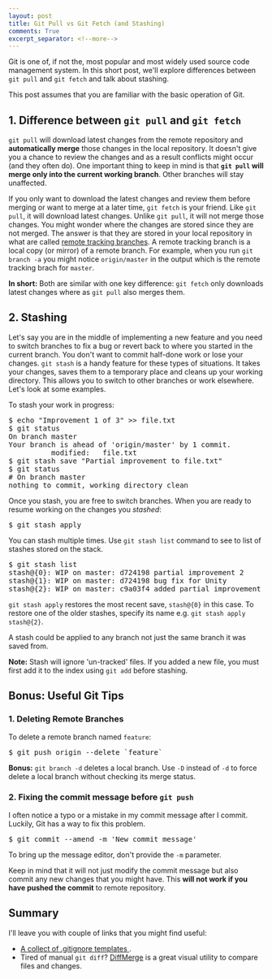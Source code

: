 ```yaml
---
layout: post
title: Git Pull vs Git Fetch (and Stashing)
comments: True
excerpt_separator: <!--more-->
---
```


Git is one of, if not the, most popular and most widely used source code management system. In this short post, we'll explore differences between `git pull` and `git fetch` and talk about stashing.

This post assumes that you are familiar with the basic operation of Git.

<!--more-->

## 1. Difference between `git pull` and `git fetch`

`git pull` will download latest changes from the remote repository and **automatically merge** those changes in the local repository. It doesn't give you a chance to review the changes and as a result conflicts might occur (and they often do). One important thing to keep in mind is that **`git pull` will merge only into the current working branch**. Other branches will stay unaffected.

If you only want to download the latest changes and review them before merging or want to merge at a later time, `git fetch` is your friend. Like `git pull`, it will download latest changes. Unlike `git pull`, it will not merge those changes. You might wonder where the changes are stored since they are not merged. The answer is that they are stored in your local repository in what are called [remote tracking branches](https://git-scm.com/book/en/v2/Git-Branching-Remote-Branches). A remote tracking branch is a local copy (or mirror) of a remote branch. For example, when you run `git branch -a` you might notice `origin/master` in the output which is the remote tracking brach for `master`.

**In short:** Both are similar with one key difference: `git fetch` only downloads latest changes where as `git pull` also merges them.

## 2. Stashing

Let's say you are in the middle of implementing a new feature and you need to switch branches to fix a bug or revert back to where you started in the current branch. You don't want to commit half-done work or lose your changes. `git stash` is a handy feature for these types of situations. It takes your changes, saves them to a temporary place and cleans up your working directory. This allows you to switch to other branches or work elsewhere. Let's look at some examples.

To stash your work in progress:
<pre class="prettyprint lang-sh">
$ echo "Improvement 1 of 3" >> file.txt
$ git status
On branch master
Your branch is ahead of 'origin/master' by 1 commit.
          modified:   file.txt
$ git stash save "Partial improvement to file.txt"   
$ git status
# On branch master
nothing to commit, working directory clean              
</pre>

Once you stash, you are free to switch branches. When you are ready to resume working on the changes you *stashed*:
<pre class="prettyprint lang-sh">
$ git stash apply             
</pre>

You can stash multiple times. Use `git stash list` command to see to list of stashes stored on the stack.

<pre class="prettyprint lang-sh">
$ git stash list
stash@{0}: WIP on master: d724198 partial improvement 2
stash@{1}: WIP on master: d724198 bug fix for Unity
stash@{2}: WIP on master: c9a03f4 added partial improvement 1
</pre>

`git stash apply` restores the most recent save, `stash@{0}` in this case. To restore one of the older stashes, specify its name e.g. `git stash apply stash@{2}`.

A stash could be applied to any branch not just the same branch it was saved from.

**Note:** Stash will ignore 'un-tracked' files. If you added a new file, you must first add it to the index using `git add` before stashing.

## Bonus: Useful Git Tips

### 1. Deleting Remote Branches

To delete a remote branch named `feature`:
<pre class="prettyprint lang-sh">
$ git push origin --delete `feature`
</pre>

**Bonus:** `git branch -d` deletes a local branch. Use `-D` instead of `-d` to force delete a local branch without checking its merge status.

### 2. Fixing the commit message before `git push`

I often notice a typo or a mistake in my commit message after I commit. Luckily, Git has a way to fix this problem.

<pre class="prettyprint lang-sh">
$ git commit --amend -m 'New commit message'
</pre>

To bring up the message editor, don't provide the `-m` parameter.

Keep in mind that it will not just modify the commit message but also commit any new changes that you might have. This **will not work if you have pushed the commit** to remote repository.

## Summary

I'll leave you with couple of links that you might find useful:

- [A collect of .gitignore templates ](https://github.com/github/gitignore).
- Tired of manual `git diff`? [DiffMerge](https://sourcegear.com/diffmerge/) is a great visual utility to compare files and changes.
